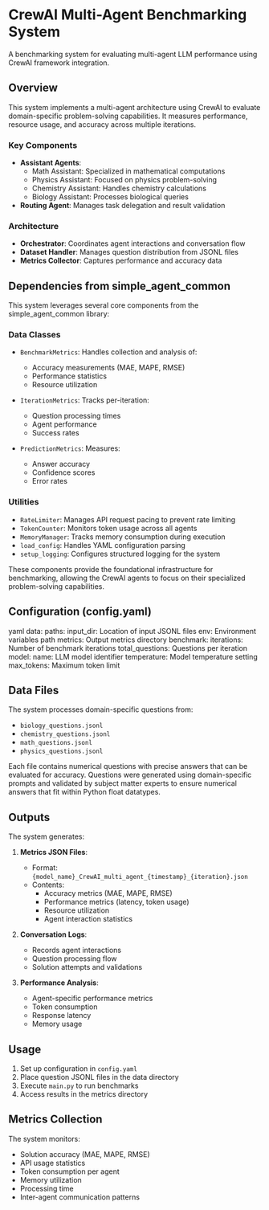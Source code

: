 # CrewAI Multi-Agent Benchmarking System

A benchmarking system for evaluating multi-agent LLM performance using CrewAI framework integration.

## Overview

This system implements a multi-agent architecture using CrewAI to evaluate domain-specific problem-solving capabilities. It measures performance, resource usage, and accuracy across multiple iterations.

### Key Components

- **Assistant Agents**:
  - Math Assistant: Specialized in mathematical computations
  - Physics Assistant: Focused on physics problem-solving
  - Chemistry Assistant: Handles chemistry calculations
  - Biology Assistant: Processes biological queries
- **Routing Agent**: Manages task delegation and result validation

### Architecture

- **Orchestrator**: Coordinates agent interactions and conversation flow
- **Dataset Handler**: Manages question distribution from JSONL files
- **Metrics Collector**: Captures performance and accuracy data

## Dependencies from simple_agent_common

This system leverages several core components from the simple_agent_common library:

### Data Classes
- `BenchmarkMetrics`: Handles collection and analysis of:
  - Accuracy measurements (MAE, MAPE, RMSE)
  - Performance statistics
  - Resource utilization
  
- `IterationMetrics`: Tracks per-iteration:
  - Question processing times
  - Agent performance
  - Success rates
  
- `PredictionMetrics`: Measures:
  - Answer accuracy
  - Confidence scores
  - Error rates

### Utilities
- `RateLimiter`: Manages API request pacing to prevent rate limiting
- `TokenCounter`: Monitors token usage across all agents
- `MemoryManager`: Tracks memory consumption during execution
- `load_config`: Handles YAML configuration parsing
- `setup_logging`: Configures structured logging for the system

These components provide the foundational infrastructure for benchmarking, allowing the CrewAI agents to focus on their specialized problem-solving capabilities.

## Configuration (config.yaml)
yaml
data:
paths:
input_dir: Location of input JSONL files
env: Environment variables path
metrics: Output metrics directory
benchmark:
iterations: Number of benchmark iterations
total_questions: Questions per iteration
model:
name: LLM model identifier
temperature: Model temperature setting
max_tokens: Maximum token limit


## Data Files

The system processes domain-specific questions from:
- `biology_questions.jsonl`
- `chemistry_questions.jsonl`
- `math_questions.jsonl`
- `physics_questions.jsonl`

Each file contains numerical questions with precise answers that can be evaluated for accuracy. Questions were generated using domain-specific prompts and validated by subject matter experts to ensure numerical answers that fit within Python float datatypes.

## Outputs

The system generates:

1. **Metrics JSON Files**:
   - Format: `{model_name}_CrewAI_multi_agent_{timestamp}_{iteration}.json`
   - Contents:
     - Accuracy metrics (MAE, MAPE, RMSE)
     - Performance metrics (latency, token usage)
     - Resource utilization
     - Agent interaction statistics

2. **Conversation Logs**:
   - Records agent interactions
   - Question processing flow
   - Solution attempts and validations

3. **Performance Analysis**:
   - Agent-specific performance metrics
   - Token consumption
   - Response latency
   - Memory usage

## Usage

1. Set up configuration in `config.yaml`
2. Place question JSONL files in the data directory
3. Execute `main.py` to run benchmarks
4. Access results in the metrics directory

## Metrics Collection

The system monitors:
- Solution accuracy (MAE, MAPE, RMSE)
- API usage statistics
- Token consumption per agent
- Memory utilization
- Processing time
- Inter-agent communication patterns